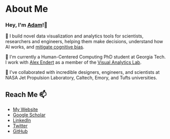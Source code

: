 # About Me

### Hey, I'm [Adam](https://adamcoscia.github.io/)!👋 

👀 I build novel data visualization and analytics tools for scientists, researchers and engineers, helping them make decisions, understand how AI works, and [mitigate cognitive bias](https://github.com/lumos-vis).

🌱 I'm currently a Human-Centered Computing PhD student at Georgia Tech. I work with [Alex Endert](https://va.gatech.edu/endert/) as a member of the [Visual Analytics Lab](https://gtvalab.github.io/).

💞️ I've collaborated with incredible designers, engineers, and scientists at NASA Jet Propulsion Laboratory, Caltech, Emory, and Tufts universities.

## Reach Me 📫

- [My Website](https://adamcoscia.github.io/)
- [Google Scholar](https://scholar.google.com/citations?hl=en&user=diVuti8AAAAJ)
- [LinkedIn](https://www.linkedin.com/in/adam-coscia/)
- [Twitter](https://twitter.com/AdamCoscia)
- [GitHub](https://github.com/AdamCoscia)
